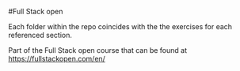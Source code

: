#Full Stack open

Each folder within the repo coincides with the the exercises for each referenced section.

Part of the Full Stack open course that can be found at https://fullstackopen.com/en/
